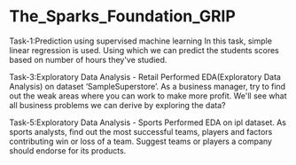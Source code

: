 # The_Sparks_Foundation_GRIP
Task-1:Prediction using supervised machine learning
In this task, simple linear regression is used. Using which we can predict the students scores based on number of hours they've studied.


Task-3:Exploratory Data Analysis - Retail
Performed EDA(Exploratory Data Analysis) on dataset ‘SampleSuperstore’. As a business manager, try to find out the weak areas where you can work to make more profit. We'll see what all business problems we can derive by exploring the data?


Task-5:Exploratory Data Analysis - Sports
Performed EDA on ipl dataset. As sports analysts, find out the most successful teams, players and factors contributing win or loss of a team. Suggest teams or players a company should endorse for its products. 

